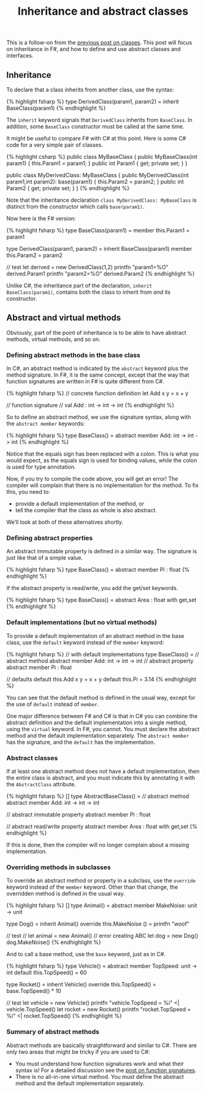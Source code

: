 ﻿---
layout: post
title: "Inheritance and abstract classes"
description: ""
nav: fsharp-types
seriesId: "Object-oriented programming in F#"
seriesOrder: 3
categories: [Object-oriented, Classes]
---

This is a follow-on from the [previous post on classes](/posts/classes/). This post will focus on inheritance in F#, and how to define and use abstract classes and interfaces.

## Inheritance

To declare that a class inherits from another class, use the syntax:

{% highlight fsharp %}
type DerivedClass(param1, param2) =
   inherit BaseClass(param1)
{% endhighlight %}

The `inherit` keyword signals that `DerivedClass` inherits from `BaseClass`. In addition, some `BaseClass` constructor must be called at the same time.

It might be useful to compare F# with C# at this point. Here is some C# code for a very simple pair of classes. 

{% highlight csharp %}
public class MyBaseClass
{
    public MyBaseClass(int param1)
    {
        this.Param1 = param1;
    }
    public int Param1 { get; private set; }
}

public class MyDerivedClass: MyBaseClass
{
    public MyDerivedClass(int param1,int param2): base(param1)
    {
        this.Param2 = param2;
    }
    public int Param2 { get; private set; }
}
{% endhighlight %}

Note that the inheritance declaration `class MyDerivedClass: MyBaseClass` is distinct from the constructor which calls `base(param1)`.

Now here is the F# version:

{% highlight fsharp %}
type BaseClass(param1) =
   member this.Param1 = param1

type DerivedClass(param1, param2) =
   inherit BaseClass(param1)
   member this.Param2 = param2

// test
let derived = new DerivedClass(1,2)
printfn "param1=%O" derived.Param1
printfn "param2=%O" derived.Param2
{% endhighlight %}

Unlike C#, the inheritance part of the declaration, `inherit BaseClass(param1)`, contains both the class to inherit from *and* its constructor.

## Abstract and virtual methods

Obviously, part of the point of inheritance is to be able to have abstract methods, virtual methods, and so on.

### Defining abstract methods in the base class

In C#, an abstract method is indicated by the `abstract` keyword plus the method signature. In F#, it is the same concept, except that the way that function signatures are written in F# is quite different from C#.

{% highlight fsharp %}
// concrete function definition
let Add x y = x + y

// function signature
// val Add : int -> int -> int
{% endhighlight %}

So to define an abstract method, we use the signature syntax, along with the `abstract member` keywords:

{% highlight fsharp %}
type BaseClass() =
   abstract member Add: int -> int -> int
{% endhighlight %}

Notice that the equals sign has been replaced with a colon. This is what you would expect, as the equals sign is used for binding values, while the colon is used for type annotation.

Now, if you try to compile the code above, you will get an error! The compiler will complain that there is no implementation for the method. To fix this, you need to: 

* provide a default implementation of the method, or 
* tell the compiler that the class as whole is also abstract.

We’ll look at both of these alternatives shortly.

### Defining abstract properties

An abstract immutable property is defined in a similar way. The signature is just like that of a simple value.

{% highlight fsharp %}
type BaseClass() =
   abstract member Pi : float
{% endhighlight %}

If the abstract property is read/write, you add the get/set keywords.

{% highlight fsharp %}
type BaseClass() =
   abstract Area : float with get,set
{% endhighlight %}

### Default implementations (but no virtual methods)

To provide a default implementation of an abstract method in the base class, use the `default` keyword instead of the `member` keyword:

{% highlight fsharp %}
// with default implementations
type BaseClass() =
   // abstract method
   abstract member Add: int -> int -> int
   // abstract property
   abstract member Pi : float 

   // defaults
   default this.Add x y = x + y
   default this.Pi = 3.14
{% endhighlight %}

You can see that the default method is defined in the usual way, except for the use of `default` instead of `member`.

One major difference between F# and C# is that in C# you can combine the abstract definition and the default implementation into a single method, using the `virtual` keyword. In F#, you cannot. You must declare the abstract method and the default implementation separately. The `abstract member` has the signature, and the `default` has the implementation.

### Abstract classes

If at least one abstract method does *not* have a default implementation, then the entire class is abstract, and you must indicate this by annotating it with the `AbstractClass` attribute. 

{% highlight fsharp %}
[<AbstractClass>]
type AbstractBaseClass() =
   // abstract method
   abstract member Add: int -> int -> int

   // abstract immutable property
   abstract member Pi : float 

   // abstract read/write property
   abstract member Area : float with get,set
{% endhighlight %}

If this is done, then the compiler will no longer complain about a missing implementation.

### Overriding methods in subclasses

To override an abstract method or property in a subclass, use the `override` keyword instead of the `member` keyword.  Other than that change, the overridden method is defined in the usual way.

{% highlight fsharp %}
[<AbstractClass>]
type Animal() =
   abstract member MakeNoise: unit -> unit 

type Dog() =
   inherit Animal() 
   override this.MakeNoise () = printfn "woof"

// test
// let animal = new Animal()  // error creating ABC
let dog = new Dog()
dog.MakeNoise()
{% endhighlight %}

And to call a base method, use the `base` keyword, just as in C#.

{% highlight fsharp %}
type Vehicle() =
   abstract member TopSpeed: unit -> int
   default this.TopSpeed() = 60

type Rocket() =
   inherit Vehicle() 
   override this.TopSpeed() = base.TopSpeed() * 10

// test
let vehicle = new Vehicle()
printfn "vehicle.TopSpeed = %i" <| vehicle.TopSpeed()
let rocket = new Rocket()
printfn "rocket.TopSpeed = %i" <| rocket.TopSpeed()
{% endhighlight %}

### Summary of abstract methods

Abstract methods are basically straightforward and similar to C#. There are only two areas that might be tricky if you are used to C#:

* You must understand how function signatures work and what their syntax is!  For a detailed discussion see the [post on function signatures](/posts/function-signatures/).
* There is no all-in-one virtual method. You must define the abstract method and the default implementation separately.

